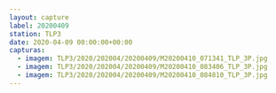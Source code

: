 ```yaml
---
layout: capture
label: 20200409
station: TLP3
date: 2020-04-09 00:00:00+00:00
capturas:
  - imagem: TLP3/2020/202004/20200409/M20200410_071341_TLP_3P.jpg
  - imagem: TLP3/2020/202004/20200409/M20200410_083406_TLP_3P.jpg
  - imagem: TLP3/2020/202004/20200409/M20200410_084810_TLP_3P.jpg
---
```

